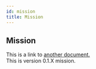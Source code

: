 ```yaml
---
id: mission
title: Mission
---
```


## Mission
This is a link to [another document.](intro_concept/intro/mission.md)  
This is version 0.1.X mission.
